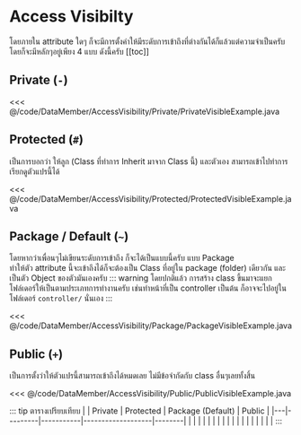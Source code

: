 # Access Visibilty

โดยภายใน attribute ใดๆ ก็จะมีการตั้งค่าให้มีระดับการเข้าถึงที่ต่างกันได้ก็แล้วแต่ความจำเป็นครับ โดยก็จะมีหลักๆอยู่เพียง 4 แบบ ดังนี้ครับ
[[toc]]

## Private (`-`)
<<< @/code/DataMember/AccessVisibility/Private/PrivateVisibleExample.java

## Protected (`#`)
เป็นการบอกว่า ให้ลูก (Class ที่ทำการ Inherit มาจาก Class นี้) และตัวเอง สามารถเข้าไปทำการเรียกดูตัวแปรนี้ได้

<<< @/code/DataMember/AccessVisibility/Protected/ProtectedVisibleExample.java

## Package / Default (`~`)
โดยหากว่าเพื่อนๆไม่เขียนระดับการเข้าถึง ก็จะได้เป็นแบบนี้ครับ แบบ Package<br>
ทำให้ตัว attribute นี้จะเข้าถึงได้ก็จะต้องเป็น Class ที่อยู่ใน package (folder) เดียวกัน และเป็นตัว Object ของตัวมันเองครับ
::: warning
โดยปกติแล้ว การสร้าง class ขึ้นมาจะแยกโฟล์เดอร์ให้เป็นตามประเภทการทำงานครับ เช่นทำหน้าที่เป็น controller เป็นต้น ก็อาจจะไปอยู่ในโฟล์เดอร์​ `controller/` นั่นเอง
:::

<<< @/code/DataMember/AccessVisibility/Package/PackageVisibleExample.java

## Public (`+`)
เป็นการตั้งว่าให้ตัวแปรนี้สามารถเข้าถึงได้หมดเลย ไม่มีข้อจำกัดกับ class อื่นๆเลยทั้งสิ้น

<<< @/code/DataMember/AccessVisibility/Public/PublicVisibleExample.java

::: tip ตารางเปรียบเทียบ
|   | Private | Protected | Package (Default) | Public |
|---|---------|-----------|-------------------|--------|
|   |         |           |                   |        |
|   |         |           |                   |        |
|   |         |           |                   |        |
:::